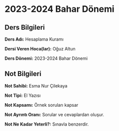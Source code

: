 # 2023-2024 Bahar Dönemi

## Ders Bilgileri
**Ders Adı:** Hesaplama Kuramı

**Dersi Veren Hoca(lar):** Oğuz Altun

**Ders Dönemi:** 2023-2024 Bahar Dönemi

## Not Bilgileri
**Not Sahibi:** Esma Nur Çilekaya

**Not Tipi:** El Yazısı

**Not Kapsamı:** Örnek soruları kapsar

**Not Ayrıntı Oranı:** Sorular ve cevaplardan oluşur.

**Not Ne Kadar Yeterli?:** Sınavla benzerdir.